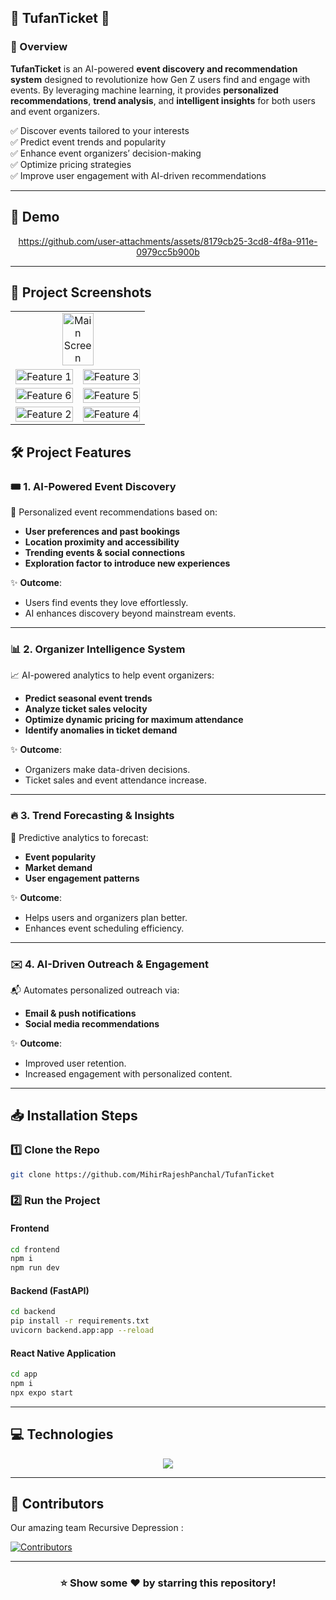 ## 🐾 TufanTicket 🐾  

### 🌟 Overview  
**TufanTicket** is an AI-powered **event discovery and recommendation system** designed to revolutionize how Gen Z users find and engage with events. By leveraging machine learning, it provides **personalized recommendations**, **trend analysis**, and **intelligent insights** for both users and event organizers.  

✅ Discover events tailored to your interests  
✅ Predict event trends and popularity  
✅ Enhance event organizers’ decision-making  
✅ Optimize pricing strategies  
✅ Improve user engagement with AI-driven recommendations  

---

## 🚀 Demo  


<div align="center">
 


https://github.com/user-attachments/assets/8179cb25-3cd8-4f8a-911e-0979cc5b900b




</div>



---


## 📸 Project Screenshots  

<table>
  <tr>
    <td colspan="2" align="center"><img src="https://github.com/user-attachments/assets/da508fde-8317-4c87-a440-b5f0635a0e56" alt="Main Screen" width="50%"></td>
  </tr>
  <tr>
    <td><img src="https://github.com/user-attachments/assets/8a1ecb2b-9b51-41c2-b8fa-3c01d5868209" alt="Feature 1" width="100%"></td>
    <td><img src="https://github.com/user-attachments/assets/d54623a4-0e0c-43c0-89f2-fdb9a758c841" alt="Feature 3" width="100%"></td>
  </tr>
  <tr>
    <td><img src="https://github.com/user-attachments/assets/2bda6842-2c91-4bff-8a9c-096336fee3c7" alt="Feature 6" width="100%"></td>
    <td><img src="https://github.com/user-attachments/assets/077c500d-b466-4f72-a106-a9d9d3c1c308" alt="Feature 5" width="100%"></td>
  </tr>
  <tr>
    <td><img src="https://github.com/user-attachments/assets/881a24d5-701b-43d4-9bbd-973f5f893527" alt="Feature 2" width="100%"></td>
    <td><img src="https://github.com/user-attachments/assets/dffccd9d-9843-49c4-8412-53125fb62e99" alt="Feature 4" width="100%"></td>
  </tr>
</table>


## 🛠️ Project Features  

### 🎟️ 1. AI-Powered Event Discovery  
📌 Personalized event recommendations based on:  
- **User preferences and past bookings**  
- **Location proximity and accessibility**  
- **Trending events & social connections**  
- **Exploration factor to introduce new experiences**  

✨ **Outcome**:  
- Users find events they love effortlessly.  
- AI enhances discovery beyond mainstream events.  

---

### 📊 2. Organizer Intelligence System  
📈 AI-powered analytics to help event organizers:  
- **Predict seasonal event trends**  
- **Analyze ticket sales velocity**  
- **Optimize dynamic pricing for maximum attendance**  
- **Identify anomalies in ticket demand**  

✨ **Outcome**:  
- Organizers make data-driven decisions.  
- Ticket sales and event attendance increase.  

---

### 🔥 3. Trend Forecasting & Insights  
🧠 Predictive analytics to forecast:  
- **Event popularity**  
- **Market demand**  
- **User engagement patterns**  

✨ **Outcome**:  
- Helps users and organizers plan better.  
- Enhances event scheduling efficiency.  

---

### ✉️ 4. AI-Driven Outreach & Engagement  
📬 Automates personalized outreach via:  
- **Email & push notifications**  
- **Social media recommendations**  

✨ **Outcome**:  
- Improved user retention.  
- Increased engagement with personalized content.  

---

## 📥 Installation Steps  

### 1️⃣ Clone the Repo  
```bash
git clone https://github.com/MihirRajeshPanchal/TufanTicket
```  


### 2️⃣  Run the Project  

#### Frontend  
```bash
cd frontend
npm i
npm run dev  
```  

#### Backend (FastAPI)  
```bash
cd backend
pip install -r requirements.txt
uvicorn backend.app:app --reload 
```  

#### React Native Application  
```bash
cd app
npm i
npx expo start  
```  
---

## 💻 Technologies  

<p align="center">  
  <a href="https://skillicons.dev">  
    <img src="https://skillicons.dev/icons?i=react,nextjs,tailwind,nodejs,fastapi,python,mongodb,vercel,figma,ai&perline=5" />  
  </a>  
</p>  

---

## 👥 Contributors  

Our amazing team Recursive Depression
:  
<p align="start">  
<a  href="https://github.com/MihirRajeshPanchal/TufanTicket/graphs/contributors">  
  <img src="https://contrib.rocks/image?repo=MihirRajeshPanchal/TufanTicket" alt="Contributors"/>  
</a>  
</p>  

---

<div align="center">  

### ⭐ Show some ❤️ by starring this repository!  

</div>  
